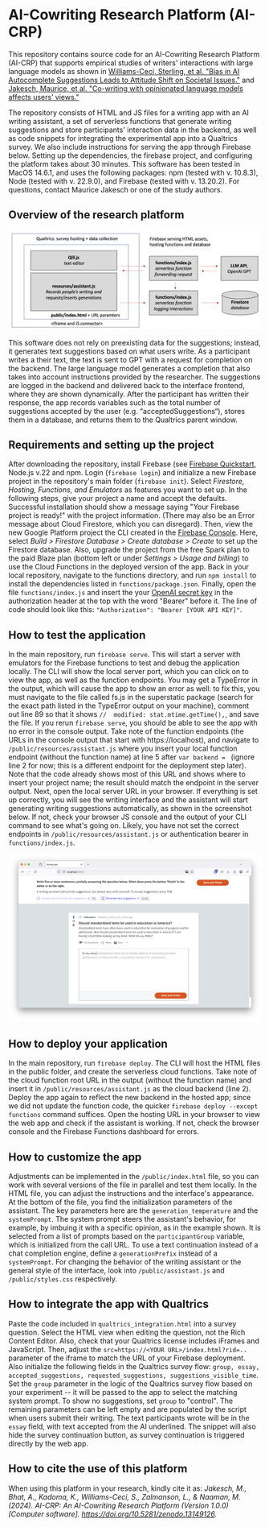 # AI-Cowriting Research Platform (AI-CRP)
This repository contains source code for an AI-Cowriting Research Platform (AI-CRP) that supports empirical studies of writers' interactions with large language models as shown in [Williams-Ceci, Sterling, et al. "Bias in AI Autocomplete Suggestions Leads to Attitude Shift on Societal Issues."](https://osf.io/preprints/psyarxiv/mhjn6) and [Jakesch, Maurice, et al. "Co-writing with opinionated language models affects users’ views."](https://dl.acm.org/doi/fullHtml/10.1145/3544548.3581196)

The repository consists of HTML and JS files for a writing app with an AI writing assistant, a set of serverless functions that generate writing suggestions and store participants' interaction data in the backend, as well as code snippets for integrating the experimental app into a Qualtrics survey. We also include instructions for serving the app through Firebase below. Setting up the dependencies, the firebase project, and configuring the platform takes about 30 minutes. This software has been tested in MacOS 14.6.1, and uses the following packages: npm (tested with v. 10.8.3), Node (tested with v. 22.9.0), and Firebase (tested with v. 13.20.2). For questions, contact Maurice Jakesch or one of the study authors.

## Overview of the research platform
![](https://github.com/mauricejk/ai-cowriting-research-platform/blob/main/architecture.png?raw=true)

This software does not rely on preexisting data for the suggestions; instead, it generates text suggestions based on what users write. As a participant writes a their text, the text is sent to GPT with a request for completion on the backend. The large language model generates a completion that also takes into account instructions provided by the researcher. The suggestions are logged in the backend and delivered back to the interface frontend, where they are shown dynamically. After the participant has written their response, the app records variables such as the total number of suggestions accepted by the user (e.g. “acceptedSuggestions“), stores them in a database, and returns them to the Qualtrics parent window.

## Requirements and setting up the project
After downloading the repository, install Firebase (see [Firebase Quickstart](https://firebase.google.com/docs/hosting/quickstart), Node.js v.22 and npm. Login (`firebase login`) and initialize a new Firebase project in the repository's main folder (`firebase init`). Select *Firestore, Hosting, Functions, and Emulators* as features you want to set up. In the following steps, give your project a name and accept the defaults. Successful installation should show a message saying "Your Firebase project is ready!" with the project information. (There may also be an Error message about Cloud Firestore, which you can disregard). Then, view the new Google Platform project the CLI created in the [Firebase Console](https://console.firebase.google.com). Here, select *Build > Firestore Database > Create database > Create* to set up the Firestore database. Also, upgrade the project from the free Spark plan to the paid Blaze plan (bottom left or under *Settings > Usage and billing*) to use the Cloud Functions in the deployed version of the app. Back in your local repository, navigate to the functions directory, and run `npm install` to install the dependencies listed in `functions/package.json`. Finally, open the file `functions/index.js` and insert the your [OpenAI secret key](https://platform.openai.com/api-keys) in the authorization header at the top with the word "Bearer" before it. The line of code should look like this: `"Authorization": "Bearer [YOUR API KEY]"`.

## How to test the application
In the main repository, run `firebase serve`. This will start a server with emulators for the Firebase functions to test and debug the application locally. The CLI will show the local server port, which you can click on to view the app, as well as the function endpoints. You may get a TypeError in the output, which will cause the app to show an error as well: to fix this, you must navigate to the file called fs.js in the superstatic package (search for the exact path listed in the TypeError output on your machine), comment out line 89 so that it shows `//  modified: stat.mtime.getTime(),`, and save the file. If you rerun `firebase serve`, you should be able to see the app with no error in the console output. Take note of the function endpoints (the URLs in the console output that start with https://localhost), and navigate to `/public/resources/assistant.js` where you insert your local function endpoint (without the function name) at line 5 after `var backend = ` (ignore line 2 for now; this is a different endpoint for the deployment step later). Note that the code already shows most of this URL and shows where to insert your project name; the result should match the endpoint in the server output. Next, open the local server URL in your browser. If everything is set up correctly, you will see the writing interface and the assistant will start generating writing suggestions automatically, as shown in the screenshot below. If not, check your browser JS console and the output of your CLI command to see what's going on. Likely, you have not set the correct endpoints in `/public/resources/assistant.js` or authentication bearer in `functions/index.js`.

![](https://github.com/mauricejk/ai-cowriting-research-platform/blob/main/screenshot.png?raw=true)

## How to deploy your application
In the main repository, run `firebase deploy`. The CLI will host the HTML files in the public folder, and create the serverless cloud functions. Take note of the cloud function root URL in the output (without the function name) and insert it in `/public/resources/assistant.js` as the cloud backend (line 2). Deploy the app again to reflect the new backend in the hosted app; since we did not update the function code, the quicker `firebase deploy --except functions` command suffices. Open the hosting URL in your browser to view the web app and check if the assistant is working. If not, check the browser console and the Firebase Functions dashboard for errors.

## How to customize the app
Adjustments can be implemented in the `/public/index.html` file, so you can work with several versions of the file in parallel and test them locally. In the HTML file, you can adjust the instructions and the interface's appearance. At the bottom of the file, you find the initialization parameters of the assistant. The key parameters here are the `generation_temperature` and the `systemPrompt`. The system prompt steers the assistant's behavior, for example, by imbuing it with a specific opinion, as in the example shown. It is selected from a list of prompts based on the `participantGroup` variable, which is initialized from the call URL. To use a text continuation instead of a chat completion engine, define a `generationPrefix` instead of a `systemPrompt`. For changing the behavior of the writing assistant or the general style of the interface, look into `/public/assistant.js` and `/public/styles.css` respectively.

## How to integrate the app with Qualtrics
Paste the code included in `qualtrics_integration.html` into a survey question. Select the HTML view when editing the question, not the Rich Content Editor. Also, check that your Qualtrics license includes iFrames and JavaScript. Then, adjust the `src=https://<YOUR URL>/index.html?rid=..` parameter of the iframe to match the URL of your Firebase deployment. Also initialize the following fields in the Qualtrics survey flow: `group, essay, accepted_suggestions, requested_suggestions, suggestions_visible_time`. Set the `group` parameter in the logic of the Qualtrics survey flow based on your experiment -- it will be passed to the app to select the matching system prompt. To show no suggestions, set  `group` to "control". The remaining parameters can be left empty and are populated by the script when users submit their writing. The text participants wrote will be in the `essay` field, with text accepted from the AI  underlined. The snippet will also hide the survey continuation button, as survey continuation is triggered directly by the web app.

## How to cite the use of this platform
When using this platform in your research, kindly cite it as: *Jakesch, M., Bhat, A., Kadoma, K., Williams-Ceci, S., Zalmanson, L., & Naaman, M. (2024). AI-CRP: An AI-Cowriting Research Platform (Version 1.0.0) [Computer software]. https://doi.org/10.5281/zenodo.13149126.*
